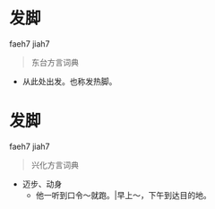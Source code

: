 # 发脚
faeh7 jiah7
> 东台方言词典
- 从此处出发。也称发热脚。

# 发脚
faeh7 jiah7
> 兴化方言词典
- 迈步、动身
  - 他一听到口令～就跑。|早上～，下午到达目的地。

